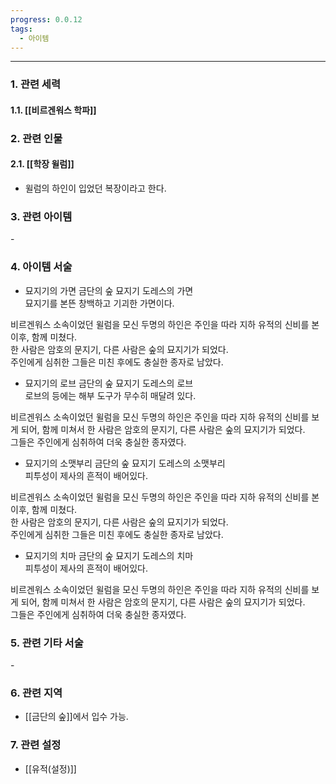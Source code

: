 ```yaml
---
progress: 0.0.12
tags:
  - 아이템
---
```

---
### 1. 관련 세력 
#### 1.1. [[비르겐워스 학파]]

### 2. 관련 인물
#### 2.1. [[학장 윌럼]]
- 윌럼의 하인이 입었던 복장이라고 한다.

### 3. 관련 아이템
\-

### 4. 아이템 서술
- 묘지기의 가면
금단의 숲 묘지기 도레스의 가면  
묘지기를 본뜬 창백하고 기괴한 가면이다.  
  
비르겐워스 소속이었던 윌럼을 모신 두명의 하인은 주인을 따라 지하 유적의 신비를 본 이후, 함께 미쳤다.  
한 사람은 암호의 문지기, 다른 사람은 숲의 묘지기가 되었다.  
주인에게 심취한 그들은 미친 후에도 충실한 종자로 남았다.


- 묘지기의 로브
금단의 숲 묘지기 도레스의 로브  
로브의 등에는 해부 도구가 무수히 매달려 있다.  
  
비르겐워스 소속이었던 윌럼을 모신 두명의 하인은 주인을 따라 지하 유적의 신비를 보게 되어, 함께 미쳐서 한 사람은 암호의 문지기, 다른 사람은 숲의 묘지기가 되었다.  
그들은 주인에게 심취하여 더욱 충실한 종자였다.

- 묘지기의 소맷부리
금단의 숲 묘지기 도레스의 소맷부리  
피투성이 제사의 흔적이 배어있다.  
  
비르겐워스 소속이었던 윌럼을 모신 두명의 하인은 주인을 따라 지하 유적의 신비를 본 이후, 함께 미쳤다.  
한 사람은 암호의 문지기, 다른 사람은 숲의 묘지기가 되었다.  
주인에게 심취한 그들은 미친 후에도 충실한 종자로 남았다.

- 묘지기의 치마
금단의 숲 묘지기 도레스의 치마  
피투성이 제사의 흔적이 배어있다.  
  
비르겐워스 소속이었던 윌럼을 모신 두명의 하인은 주인을 따라 지하 유적의 신비를 보게 되어, 함께 미쳐서 한 사람은 암호의 문지기, 다른 사람은 숲의 묘지기가 되었다.  
그들은 주인에게 심취하여 더욱 충실한 종자였다.

### 5. 관련 기타 서술
\-
### 6. 관련 지역
- [[금단의 숲]]에서 입수 가능.
### 7. 관련 설정
- [[유적(설정)]]